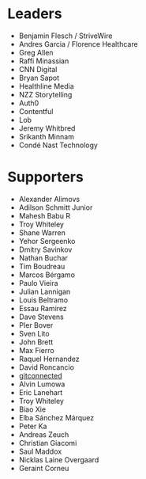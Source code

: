 # Leaders

- Benjamin Flesch / StriveWire
- Andres Garcia / Florence Healthcare
- Greg Allen
- Raffi Minassian
- CNN Digital
- Bryan Sapot
- Healthline Media
- NZZ Storytelling
- Auth0
- Contentful
- Lob
- Jeremy Whitbred
- Srikanth Minnam
- Condé Nast Technology


# Supporters

- Alexander Alimovs
- Adilson Schmitt Junior
- Mahesh Babu R
- Troy Whiteley
- Shane Warren
- Yehor Sergeenko
- Dmitry Savinkov
- Nathan Buchar
- Tim Boudreau
- Marcos Bérgamo
- Paulo Vieira
- Julian Lannigan
- Louis Beltramo
- Essau Ramirez
- Dave Stevens
- PIer Bover
- Sven Lito
- John Brett
- Max Fierro
- Raquel Hernandez
- David Roncancio
- [gitconnected](https://gitconnected.com)
- Alvin Lumowa
- Eric Lanehart
- Troy Whiteley
- Biao Xie
- Elba Sánchez Márquez
- Peter Ka
- Andreas Zeuch
- Christian Giacomi
- Saul Maddox
- Nicklas Laine Overgaard
- Geraint Corneu
